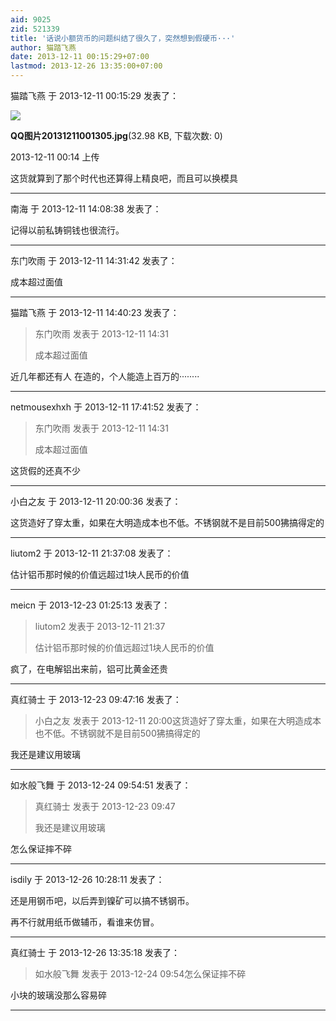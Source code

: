 ```yaml
---
aid: 9025
zid: 521339
title: '话说小额货币的问题纠结了很久了，突然想到假硬币···'
author: 猫踏飞燕
date: 2013-12-11 00:15:29+07:00
lastmod: 2013-12-26 13:35:00+07:00
---
```


猫踏飞燕 于 2013-12-11 00:15:29 发表了：

![](https://cdn.jsdelivr.net/gh/lzjluzijie/beichao@main/static/img/001436q5b5pzlz5mcbm58h.jpg)



**QQ图片20131211001305.jpg**(32.98 KB, 下载次数: 0)



2013-12-11 00:14 上传



这货就算到了那个时代也还算得上精良吧，而且可以换模具

---------

南海 于 2013-12-11 14:08:38 发表了：

记得以前私铸铜钱也很流行。

---------

东门吹雨 于 2013-12-11 14:31:42 发表了：

成本超过面值

---------

猫踏飞燕 于 2013-12-11 14:40:23 发表了：

> 东门吹雨 发表于 2013-12-11 14:31
> 
> 成本超过面值



近几年都还有人 在造的，个人能造上百万的········

---------

netmousexhxh 于 2013-12-11 17:41:52 发表了：

> 东门吹雨 发表于 2013-12-11 14:31
> 
> 成本超过面值



这货假的还真不少

---------

小白之友 于 2013-12-11 20:00:36 发表了：

这货造好了穿太重，如果在大明造成本也不低。不锈钢就不是目前500狒搞得定的

---------

liutom2 于 2013-12-11 21:37:08 发表了：

估计铝币那时候的价值远超过1块人民币的价值

---------

meicn 于 2013-12-23 01:25:13 发表了：

> liutom2 发表于 2013-12-11 21:37
> 
> 估计铝币那时候的价值远超过1块人民币的价值



疯了，在电解铝出来前，铝可比黄金还贵

---------

真红骑士 于 2013-12-23 09:47:16 发表了：

> 小白之友 发表于 2013-12-11 20:00这货造好了穿太重，如果在大明造成本也不低。不锈钢就不是目前500狒搞得定的



我还是建议用玻璃

---------

如水般飞舞 于 2013-12-24 09:54:51 发表了：

> 真红骑士 发表于 2013-12-23 09:47
> 
> 我还是建议用玻璃



怎么保证摔不碎

---------

isdily 于 2013-12-26 10:28:11 发表了：

还是用钢币吧，以后弄到镍矿可以搞不锈钢币。

再不行就用纸币做辅币，看谁来仿冒。

---------

真红骑士 于 2013-12-26 13:35:18 发表了：

> 如水般飞舞 发表于 2013-12-24 09:54怎么保证摔不碎



小块的玻璃没那么容易碎

---------

